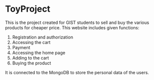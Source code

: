 # ToyProject
This is the project created for GIST students to sell and buy the various products for cheaper price. This website includes given functions:
1. Registration and authorization
2. Accessing the cart
3. Payment
4. Accessing the home page
5. Adding to the cart
6. Buying the product

It is connected to the MongoDB to store the personal data of the users. 
